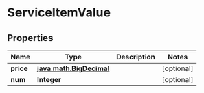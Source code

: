 

# ServiceItemValue


## Properties

Name | Type | Description | Notes
------------ | ------------- | ------------- | -------------
**price** | [**java.math.BigDecimal**](java.math.BigDecimal.md) |  |  [optional]
**num** | **Integer** |  |  [optional]



